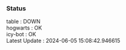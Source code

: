 ### Status


table : DOWN  
hogwarts : OK  
icy-bot : OK  
Latest Update : 2024-06-05 15:08:42.946615

